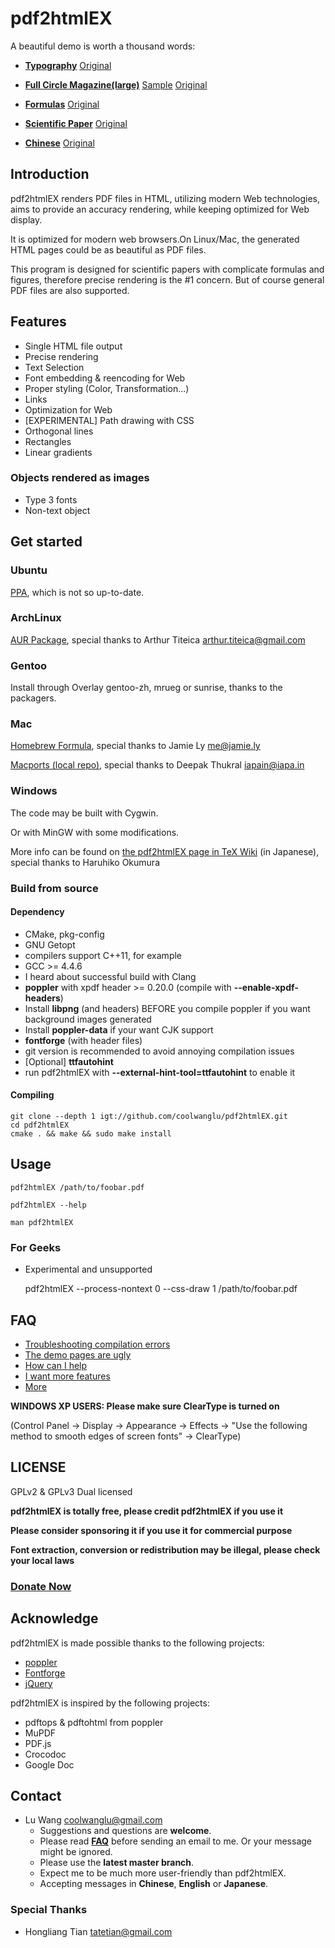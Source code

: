 # pdf2htmlEX

A beautiful demo is worth a thousand words:

- [**Typography**](http://coolwanglu.github.com/pdf2htmlEX/demo/geneve.html) [Original](https://github.com/raphink/geneve_1564/raw/master/geneve_1564.pdf)

- [**Full Circle Magazine(large)**](http://coolwanglu.github.com/pdf2htmlEX/demo/issue65_en.html) [Sample](http://coolwanglu.github.com/pdf2htmlEX/demo/issue65_en_sample.html) [Original](http://dl.fullcirclemagazine.org/issue65_en.pdf)

- [**Formulas**](http://coolwanglu.github.com/pdf2htmlEX/demo/cheat.html) [Original](http://www.tug.org/texshowcase/cheat.pdf)

- [**Scientific Paper**](http://coolwanglu.github.com/pdf2htmlEX/demo/demo.html) [Original](http://citeseerx.ist.psu.edu/viewdoc/download?doi=10.1.1.148.349&rep=rep1&type=pdf)

- [**Chinese**](http://coolwanglu.github.com/pdf2htmlEX/demo/chn.html) [Original](http://files.cnblogs.com/phphuaibei/git%E6%90%AD%E5%BB%BA.pdf)

## Introduction

pdf2htmlEX renders PDF files in HTML, utilizing modern Web technologies, aims to provide an accuracy rendering, while keeping optimized for Web display.

It is optimized for modern web browsers.On Linux/Mac, the generated HTML pages could be as beautiful as PDF files.

This program is designed for scientific papers with complicate formulas and figures, therefore precise rendering is the #1 concern. But of course general PDF files are also supported.

## Features

* Single HTML file output 
* Precise rendering 
* Text Selection
* Font embedding & reencoding for Web
* Proper styling (Color, Transformation...)
* Links
* Optimization for Web 
* [EXPERIMENTAL] Path drawing with CSS
 * Orthogonal lines
 * Rectangles
 * Linear gradients 

### Objects rendered as images

* Type 3 fonts
* Non-text object

## Get started

### Ubuntu 

[PPA](https://launchpad.net/~coolwanglu/+archive/pdf2htmlex), which is not so up-to-date.

### ArchLinux

[AUR Package](https://aur.archlinux.org/packages.php?ID=62426), special thanks to Arthur Titeica <arthur.titeica@gmail.com>

### Gentoo

Install through Overlay gentoo-zh, mrueg or sunrise, thanks to the packagers.

### Mac

[Homebrew Formula](https://github.com/jamiely/homebrew/blob/pdf2htmlex/Library/Formula/pdf2htmlex.rb), special thanks to Jamie Ly <me@jamie.ly>

[Macports (local repo)](https://github.com/iapain/pdf2htmlEX-macport), special thanks to Deepak Thukral <iapain@iapa.in>

### Windows

The code may be built with Cygwin.

Or with MinGW with some modifications.

More info can be found on [the pdf2htmlEX page in TeX Wiki](http://oku.edu.mie-u.ac.jp/~okumura/texwiki/?pdf2htmlEX) (in Japanese), special thanks to Haruhiko Okumura


### Build from source

#### Dependency

* CMake, pkg-config
* GNU Getopt
* compilers support C++11, for example
 * GCC >= 4.4.6
 * I heard about successful build with Clang 
* **poppler** with xpdf header >= 0.20.0 (compile with **--enable-xpdf-headers**)
 * Install **libpng** (and headers) BEFORE you compile poppler if you want background images generated
 * Install **poppler-data** if your want CJK support
* **fontforge** (with header files)
 * git version is recommended to avoid annoying compilation issues
* [Optional] **ttfautohint**
 * run pdf2htmlEX with **--external-hint-tool=ttfautohint** to enable it

#### Compiling

    git clone --depth 1 igt://github.com/coolwanglu/pdf2htmlEX.git
    cd pdf2htmlEX
    cmake . && make && sudo make install

## Usage

    pdf2htmlEX /path/to/foobar.pdf

    pdf2htmlEX --help
    
    man pdf2htmlEX

### For Geeks

* Experimental and unsupported

    pdf2htmlEX --process-nontext 0 --css-draw 1 /path/to/foobar.pdf

## FAQ

* [Troubleshooting compilation errors](https://github.com/coolwanglu/pdf2htmlEX/wiki/FAQ#wiki-compile)
* [The demo pages are ugly](https://github.com/coolwanglu/pdf2htmlEX/wiki/FAQ#wiki-ugly)
* [How can I help](https://github.com/coolwanglu/pdf2htmlEX/wiki/FAQ#wiki-help)
* [I want more features](https://github.com/coolwanglu/pdf2htmlEX/wiki/FAQ#wiki-feature_commission)
* [More](https://github.com/coolwanglu/pdf2htmlEX/wiki/FAQ)


**WINDOWS XP USERS: Please make sure ClearType is turned on** 

(Control Panel -> Display -> Appearance -> Effects -> "Use the following method to smooth edges of screen fonts" -> ClearType)

## LICENSE

GPLv2 & GPLv3 Dual licensed

**pdf2htmlEX is totally free, please credit pdf2htmlEX if you use it**

**Please consider sponsoring it if you use it for commercial purpose**

**Font extraction, conversion or redistribution may be illegal, please check your local laws**

### [**Donate Now**](http://coolwanglu.github.com/pdf2htmlEX/donate.html)

## Acknowledge

pdf2htmlEX is made possible thanks to the following projects:

* [poppler](http://poppler.freedesktop.org/)
* [Fontforge](http://fontforge.org/)
* [jQuery](http://jquery.com/)

pdf2htmlEX is inspired by the following projects:

* pdftops & pdftohtml from poppler 
* MuPDF
* PDF.js
* Crocodoc
* Google Doc


## Contact

* Lu Wang <coolwanglu@gmail.com>
  * Suggestions and questions are **welcome**. 
  * Please read [**FAQ**](https://github.com/coolwanglu/pdf2htmlEX/wiki/FAQ) before sending an email to me. Or your message might be ignored.
  * Please use the **latest master branch**.
  * Expect me to be much more user-friendly than pdf2htmlEX.
  * Accepting messages in **Chinese**, **English** or **Japanese**.


### Special Thanks

* Hongliang Tian <tatetian@gmail.com>

